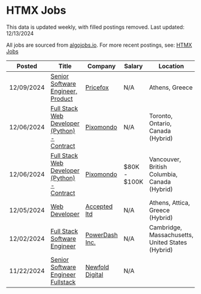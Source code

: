 # HTMX Jobs

This data is updated weekly, with filled postings removed. Last updated: 12/13/2024

All jobs are sourced from [algojobs.io](https://algojobs.io/). For more recent postings, see: [HTMX Jobs](https://algojobs.io/jobs/htmx)

| Posted | Title | Company | Salary | Location |
| --- | --- | --- | --- | --- |
| 12/09/2024 | [Senior Software Engineer, Product](https://algojobs.io/jobs/2535155) | [Pricefox](https://algojobs.io/company/pricefox/) | N/A | Athens, Greece |
| 12/06/2024 | [Full Stack Web Developer (Python) - Contract](https://algojobs.io/jobs/2518084) | [Pixomondo](https://algojobs.io/company/pxo/) | N/A | Toronto, Ontario, Canada (Hybrid) |
| 12/06/2024 | [Full Stack Web Developer (Python) - Contract](https://algojobs.io/jobs/2518086) | [Pixomondo](https://algojobs.io/company/pxo/) | $80K - $100K | Vancouver, British Columbia, Canada (Hybrid) |
| 12/05/2024 | [Web Developer](https://algojobs.io/jobs/2504241) | [Accepted ltd](https://algojobs.io/company/accepted-ltd/) | N/A | Athens, Attica, Greece (Hybrid) |
| 12/02/2024 | [Full Stack Software Engineer](https://algojobs.io/jobs/2476027) | [PowerDash Inc.](https://algojobs.io/company/powerdash/) | N/A | Cambridge, Massachusetts, United States (Hybrid) |
| 11/22/2024 | [Senior Software Engineer Fullstack](https://algojobs.io/jobs/2268393) | [Newfold Digital](https://algojobs.io/company/web/) | N/A |  |